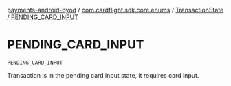 [payments-android-byod](../../index.md) / [com.cardflight.sdk.core.enums](../index.md) / [TransactionState](index.md) / [PENDING_CARD_INPUT](./-p-e-n-d-i-n-g_-c-a-r-d_-i-n-p-u-t.md)

# PENDING_CARD_INPUT

`PENDING_CARD_INPUT`

Transaction is in the pending card input state, it requires card input.

